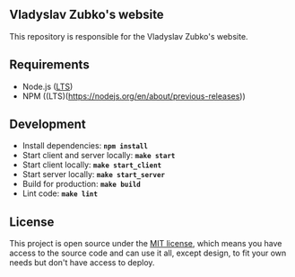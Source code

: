 ## Vladyslav Zubko's website

This repository is responsible for the Vladyslav Zubko's website.

## Requirements
- Node.js ([LTS](https://nodejs.org/en/about/previous-releases))
- NPM ((LTS)(https://nodejs.org/en/about/previous-releases))

## Development
- Install dependencies: **`npm install`**
- Start client and server locally: **`make start`**
- Start client locally: **`make start_client`**
- Start server locally: **`make start_server`**
- Build for production: **`make build`**
- Lint code: **`make lint`**

## License

This project is open source under the [MIT license](./LICENSE), which means you have access to the source code and can use it all, except design, to fit your own needs but don't have access to deploy.
